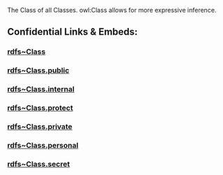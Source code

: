 The Class of all Classes. 
owl:Class allows for more expressive inference. 


## Confidential Links & Embeds: 

### [rdfs~Class](/_Standards/W3C/RDF(Resource_Description_Framework)/RDF~Classes/rdfs~Class.md) 

### [rdfs~Class.public](/_public/W3C/RDF(Resource_Description_Framework)/RDF~Classes/rdfs~Class.public.md) 

### [rdfs~Class.internal](/_internal/W3C/RDF(Resource_Description_Framework)/RDF~Classes/rdfs~Class.internal.md) 

### [rdfs~Class.protect](/_protect/W3C/RDF(Resource_Description_Framework)/RDF~Classes/rdfs~Class.protect.md) 

### [rdfs~Class.private](/_private/W3C/RDF(Resource_Description_Framework)/RDF~Classes/rdfs~Class.private.md) 

### [rdfs~Class.personal](/_personal/W3C/RDF(Resource_Description_Framework)/RDF~Classes/rdfs~Class.personal.md) 

### [rdfs~Class.secret](/_secret/W3C/RDF(Resource_Description_Framework)/RDF~Classes/rdfs~Class.secret.md)

